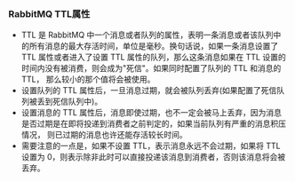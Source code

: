 ### RabbitMQ TTL属性

- TTL 是 RabbitMQ 中一个消息或者队列的属性，表明一条消息或者该队列中的所有消息的最大存活时间，单位是毫秒。换句话说，如果一条消息设置了 TTL 属性或者进入了设置 TTL 属性的队列，那么这条消息如果在 TTL
  设置的时间内没有被消费，则会成为"死信"。如果同时配置了队列的 TTL 和消息的 TTL， 那么较小的那个值将会被使用。
- 设置队列的 TTL 属性后，一旦消息过期，就会被队列丢弃(如果配置了死信队列被丢到死信队列中)。
- 设置消息的 TTL 属性后，消息即使过期，也不一定会被马上丢弃，因为消息是否过期是在即将投递到消费者之前判定的，如果当前队列有严重的消息积压情况， 则已过期的消息也许还能存活较长时间。
- 需要注意的一点是，如果不设置 TTL，表示消息永远不会过期，如果将 TTL 设置为 0，则表示除非此时可以直接投递该消息到消费者，否则该消息将会被丢弃。